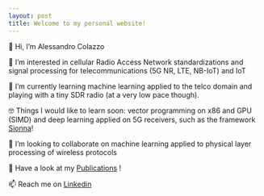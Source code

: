 ```yaml
---
layout: post
title: Welcome to my personal website!
---
```


👋 Hi, I’m Alessandro Colazzo

👀 I’m interested in cellular Radio Access Network standardizations and signal processing for telecommunications (5G NR, LTE, NB-IoT) and IoT

🌱 I’m currently learning machine learning applied to the telco domain and playing with a tiny SDR radio (at a very low pace though).

🤓 Things I would like to learn soon: vector programming on x86 and GPU (SIMD) and deep learning applied on 5G receivers, such as the framework [Sionna](https://developer.nvidia.com/sionna)!

💞️ I’m looking to collaborate on machine learning applied to physical layer processing of wireless protocols

📜 Have a look at my [Publications](https://colazzoa.github.io/publications) !

📫 Reach me on [Linkedin](https://www.linkedin.com/in/alessandrocolazzo)


